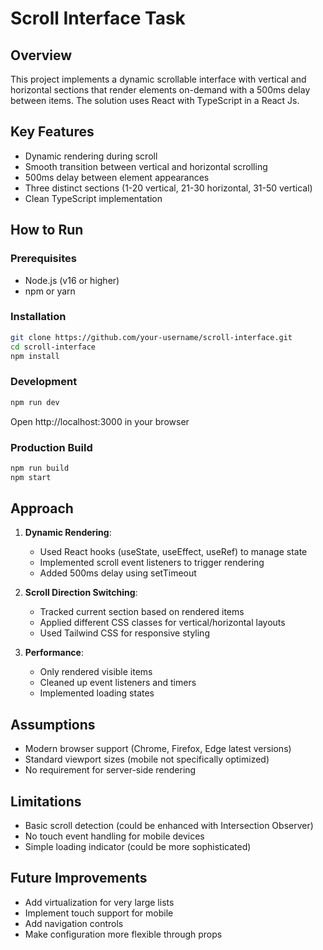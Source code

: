 # Scroll Interface Task

## Overview
This project implements a dynamic scrollable interface with vertical and horizontal sections that render elements on-demand with a 500ms delay between items. The solution uses React with TypeScript in a React Js.

## Key Features
- Dynamic rendering during scroll
- Smooth transition between vertical and horizontal scrolling
- 500ms delay between element appearances
- Three distinct sections (1-20 vertical, 21-30 horizontal, 31-50 vertical)
- Clean TypeScript implementation

## How to Run

### Prerequisites
- Node.js (v16 or higher)
- npm or yarn

### Installation
```bash
git clone https://github.com/your-username/scroll-interface.git
cd scroll-interface
npm install
```

### Development
```bash
npm run dev
```
Open http://localhost:3000 in your browser

### Production Build
```bash
npm run build
npm start
```

## Approach
1. **Dynamic Rendering**:
   - Used React hooks (useState, useEffect, useRef) to manage state
   - Implemented scroll event listeners to trigger rendering
   - Added 500ms delay using setTimeout

2. **Scroll Direction Switching**:
   - Tracked current section based on rendered items
   - Applied different CSS classes for vertical/horizontal layouts
   - Used Tailwind CSS for responsive styling

3. **Performance**:
   - Only rendered visible items
   - Cleaned up event listeners and timers
   - Implemented loading states

## Assumptions
- Modern browser support (Chrome, Firefox, Edge latest versions)
- Standard viewport sizes (mobile not specifically optimized)
- No requirement for server-side rendering

## Limitations
- Basic scroll detection (could be enhanced with Intersection Observer)
- No touch event handling for mobile devices
- Simple loading indicator (could be more sophisticated)

## Future Improvements
- Add virtualization for very large lists
- Implement touch support for mobile
- Add navigation controls
- Make configuration more flexible through props
